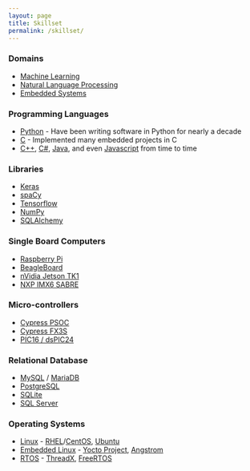 ```yaml
---
layout: page
title: Skillset
permalink: /skillset/
---
```


### Domains
- [Machine Learning][ml]
- [Natural Language Processing][nlp]
- [Embedded Systems][embedded]

### Programming Languages
- [Python][python] - Have been writing software in Python for nearly a decade
- [C][c] - Implemented many embedded projects in C
- [C++][cpp], [C#][csharp], [Java][java], and even [Javascript][js] from time to time

### Libraries
- [Keras][keras]
- [spaCy][spacy]
- [Tensorflow][tensorflow]
- [NumPy][numpy]
- [SQLAlchemy][sqlalchemy]

### Single Board Computers
- [Raspberry Pi][pi]
- [BeagleBoard][beagleboard]
- [nVidia Jetson TK1][tk1]
- [NXP IMX6 SABRE][sabre]

### Micro-controllers
- [Cypress PSOC][cypress]
- [Cypress FX3S][cypress]
- [PIC16 / dsPIC24][pic]

### Relational Database
- [MySQL][mysql] / [MariaDB][mariadb]
- [PostgreSQL][postgresql]
- [SQLite][sqlite]
- [SQL Server][sqlserver]

### Operating Systems
- [Linux][linux] - [RHEL][rhel]/[CentOS][centos], [Ubuntu][ubuntu]
- [Embedded Linux][linux] - [Yocto Project][yocto], [Angstrom][angstrom]
- [RTOS][rtos] - [ThreadX][threadx], [FreeRTOS][freertos]

[python]: https://www.python.org
[c]: https://en.wikipedia.org/wiki/C_(programming_language)
[cpp]: https://isocpp.org
[csharp]: https://en.wikipedia.org/wiki/C_Sharp_(programming_language)
[java]: https://java.com/en/
[js]: https://www.javascript.com

[armchair-expert]: https://github.com/csvance/armchair-expert

[keras]: https://keras.io
[tensorflow]: https://www.tensorflow.org
[spacy]: https://spacy.io
[numpy]: http://www.numpy.org
[sqlalchemy]: http://www.sqlalchemy.org

[pi]: https://www.raspberrypi.org
[tk1]: http://www.nvidia.com/object/jetson-tk1-embedded-dev-kit.html
[sabre]: https://www.nxp.com/support/developer-resources/hardware-development-tools/sabre-development-system/sabre-platform-for-smart-devices-based-on-the-i.mx-6-series:RDIMX6SABREPLAT
[beagleboard]: https://beagleboard.org

[cypress]: http://www.cypress.com/products/microcontrollers-mcus
[pic]: http://www.microchip.com/design-centers/microcontrollers

[mysql]: https://www.mysql.com
[mariadb]: https://mariadb.com
[postgresql]: https://www.postgresql.org
[sqlite]: https://www.sqlite.org
[sqlserver]: https://www.microsoft.com/en-us/sql-server/sql-server-2016

[ec2]: https://aws.amazon.com/ec2/
[s3]: https://aws.amazon.com/s3/
[rds]: https://aws.amazon.com/rds/

[linux]: https://www.linux.org
[rhel]: https://www.redhat.com/en/technologies/linux-platforms/enterprise-linux
[ubuntu]: https://www.ubuntu.com
[centos]: https://www.centos.org
[yocto]: https://www.yoctoproject.org
[angstrom]: http://www.angstrom-distribution.org
[threadx]: https://rtos.com/solutions/threadx/
[freertos]: https://www.freertos.org
[rtos]: https://en.wikipedia.org/wiki/Real-time_operating_system


[nlp]: https://en.wikipedia.org/wiki/Natural_language_processing
[rdbms]: https://en.wikipedia.org/wiki/Relational_database_management_system
[markov-chain]: https://en.wikipedia.org/wiki/Markov_chain
[ml]: https://en.wikipedia.org/wiki/Machine_learning
[embedded]: https://en.wikipedia.org/wiki/Embedded_system
